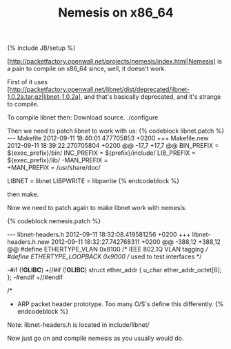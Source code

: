 ﻿---
layout: post
title: "Nemesis on x86_64"
description: "It doesn't work..."
category: Code
tags: [Code, Patch]
---
{% include JB/setup %}

[http://packetfactory.openwall.net/projects/nemesis/index.html|Nemesis] is a pain to compile on x86_64 since, well, it doesn't work.

First of it uses [http://packetfactory.openwall.net/libnet/dist/deprecated/libnet-1.0.2a.tar.gz|libnet-1.0.2a], and that's basically deprecated, and it's strange to compile.

To compile libnet then:
Download source.
./configure

Then we need to patch libnet to work with us:
{% codeblock libnet.patch %}
--- Makefile	2012-09-11 18:40:01.477705853 +0200
+++ Makefile.new	2012-09-11 18:39:22.270705804 +0200
@@ -17,7 +17,7 @@
 BIN_PREFIX  =   ${exec_prefix}/bin/
 INC_PREFIX  =   ${prefix}/include/
 LIB_PREFIX  =   ${exec_prefix}/lib/
-MAN_PREFIX  =   
+MAN_PREFIX  = /usr/share/doc/   
 
 LIBNET      =   libnet
 LIBPWRITE   =   libpwrite
{% endcodeblock %}

then make.

Now we need to patch again to make libnet work with nemesis.

{% codeblock nemesis.patch %}

--- libnet-headers.h	2012-09-11 18:32:08.419581256 +0200
+++ libnet-headers.h.new	2012-09-11 18:32:27.742768311 +0200
@@ -388,12 +388,12 @@
 #define ETHERTYPE_VLAN          0x8100  /* IEEE 802.1Q VLAN tagging */
 #define ETHERTYPE_LOOPBACK      0x9000  /* used to test interfaces */
 
-#if (!__GLIBC__)
+//#if (!__GLIBC__)
 struct ether_addr
 {
     u_char  ether_addr_octet[6];
 };
-#endif
+//#endif
 
 /* 
  *  ARP packet header prototype.  Too many O/S's define this differently.
{% endcodeblock %}

Note: libnet-headers.h is located in include/libnet/

Now just go on and compile nemesis as you usually would do.